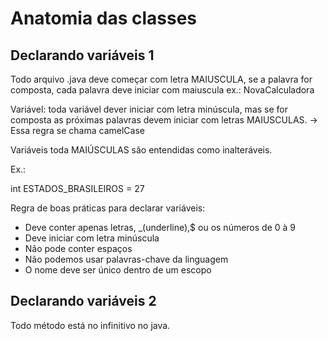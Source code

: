 # Anatomia das classes

## Declarando variáveis 1

Todo arquivo .java deve começar com letra MAIUSCULA, se a palavra for composta, cada palavra deve iniciar com maiuscula
ex.: NovaCalculadora

Variável: toda variável dever iniciar com letra minúscula,
mas se for composta as próximas palavras devem iniciar com letras
MAIUSCULAS. -> Essa regra se chama camelCase

Variáveis toda MAIÚSCULAS são entendidas como inalteráveis.

Ex.: 

int ESTADOS_BRASILEIROS = 27


Regra de boas práticas para declarar variáveis:

- Deve conter apenas letras, _(underline),$ ou os números de 0 à 9
- Deve iniciar com letra minúscula
- Não pode conter espaços
- Não podemos usar palavras-chave da linguagem
- O nome deve ser único dentro de um escopo

## Declarando variáveis 2

Todo método está no infinitivo no java.